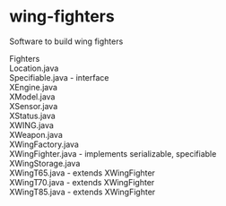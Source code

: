 # wing-fighters
Software to build wing fighters

Fighters <br />
Location.java <br />
Specifiable.java - interface <br />
XEngine.java <br />
XModel.java <br />
XSensor.java <br />
XStatus.java <br />
XWING.java <br />
XWeapon.java <br />
XWingFactory.java<br />
XWingFighter.java - implements serializable, specifiable <br />
XWingStorage.java <br />
XWingT65.java - extends XWingFighter <br />
XWingT70.java - extends XWingFighter <br />
XWingT85.java - extends XWingFighter <br />
